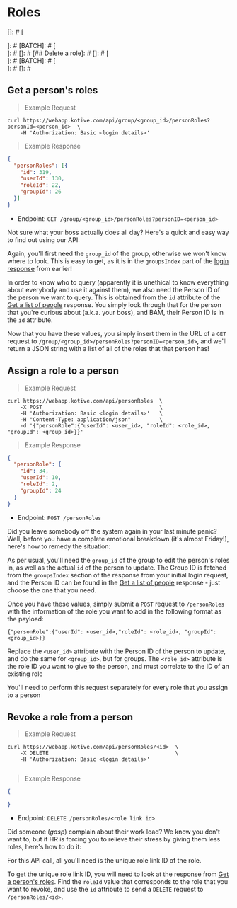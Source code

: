 # Roles

[## Create a new role]: #
[]: #
[<aside class="warning">]: #
[BATCH]: #
[</aside>]: #
[]: #
[## Delete a role]: #
[]: #
[<aside class="warning">]: #
[BATCH]: #
[</aside>]: #
[]: #
## Get a person's roles

> Example Request

```shell
curl https://webapp.kotive.com/api/group/<group_id>/personRoles?personId=<person_id>  \
	-H 'Authorization: Basic <login details>'
```

> Example Response

```json
{
  "personRoles": [{
    "id": 319,
    "userId": 130,
    "roleId": 22,
    "groupId": 26
  }]
}
```

* Endpoint: `GET /group/<group_id>/personRoles?personID=<person_id>`

Not sure what your boss actually does all day? Here's a quick and easy way to find out using our API:

Again, you'll first need the `group_id` of the group, otherwise we won't know where to look. This is easy to get, as it is in the `groupsIndex` part of the [login response](#login) from earlier!

In order to know who to query (apparently it is unethical to know everything about everybody and use it against them), we also need the Person ID of the person we want to query. This is obtained from the `id` attribute of the [Get a list of people](#get-a-list-of-people) response. You simply look through that for the person that you're curious about (a.k.a. your boss), and BAM, their Person ID is in the `id` attribute.

Now that you have these values, you simply insert them in the URL of a `GET` request to `/group/<group_id>/personRoles?personID=<person_id>`, and we'll return a JSON string with a list of all of the roles that that person has!


## Assign a role to a person

> Example Request

```shell
curl https://webapp.kotive.com/api/personRoles  \
	-X POST                                     \
	-H 'Authorization: Basic <login details>'   \
	-H "Content-Type: application/json"         \
	-d '{"personRole":{"userId": <user_id>, "roleId": <role_id>, "groupId": <group_id>}}'
```

> Example Response

```json
{
  "personRole": {
    "id": 34,
    "userId": 10,
    "roleId": 2,
    "groupId": 24
  }
}
```

* Endpoint: `POST /personRoles`

Did you leave somebody off the system again in your last minute panic? Well, before you have a complete emotional breakdown (it's almost Friday!), here's how to remedy the situation:

As per usual, you'll need the `group_id` of the group to edit the person's roles in, as well as the actual `id` of the person to update. The Group ID is fetched from the `groupsIndex` section of the response from your initial login request, and the Person ID can be found in the [Get a list of people](#get-a-list-of-people) response - just choose the one that you need.

Once you have these values, simply submit a `POST` request to `/personRoles` with the information of the role you want to add in the following format as the payload:

`{"personRole":{"userId": <user_id>,"roleId": <role_id>, "groupId": <group_id>}}`

Replace the `<user_id>` attribute with the Person ID of the person to update, and do the same for `<group_id>`, but for groups. The `<role_id>` attribute is the role ID you want to give to the person, and must correlate to the ID of an existing role

<aside class="notice">
You'll need to perform this request separately for every role that you assign to a person
</aside>

## Revoke a role from a person

> Example Request

```shell
curl https://webapp.kotive.com/api/personRoles/<id>  \
	-X DELETE                                        \
	-H 'Authorization: Basic <login details>'
	
```

> Example Response

```json
{

}
```

* Endpoint: `DELETE /personRoles/<role link id>`

Did someone (*gasp*) complain about their work load? We know you don't want to, but if HR is forcing you to relieve their stress by giving them less roles, here's how to do it:

For this API call, all you'll need is the unique role link ID of the role.

To get the unique role link ID, you will need to look at the response from [Get a person's roles](#get-a-person-39-s-roles). Find the `roleId` value that corresponds to the role that you want to revoke, and use the `id` attribute to send a `DELETE` request to `/personRoles/<id>`.
